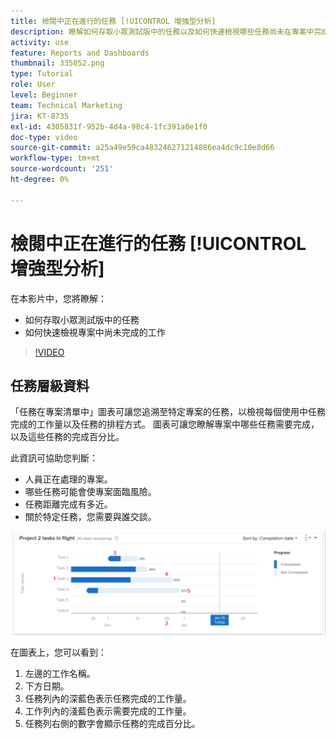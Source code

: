 ```yaml
---
title: 檢閱中正在進行的任務 [!UICONTROL 增強型分析]
description: 瞭解如何存取小眾測試版中的任務以及如何快速檢視哪些任務尚未在專案中完成，全部在Workfront中。
activity: use
feature: Reports and Dashboards
thumbnail: 335052.png
type: Tutorial
role: User
level: Beginner
team: Technical Marketing
jira: KT-8735
exl-id: 4305831f-952b-4d4a-98c4-1fc391a0e1f0
doc-type: video
source-git-commit: a25a49e59ca483246271214886ea4dc9c10e8d66
workflow-type: tm+mt
source-wordcount: '251'
ht-degree: 0%

---
```


# 檢閱中正在進行的任務 [!UICONTROL 增強型分析]

在本影片中，您將瞭解：

* 如何存取小眾測試版中的任務
* 如何快速檢視專案中尚未完成的工作

>[!VIDEO](https://video.tv.adobe.com/v/335052/?quality=12&learn=on)

## 任務層級資料

「任務在專案清單中」圖表可讓您追溯至特定專案的任務，以檢視每個使用中任務完成的工作量以及任務的排程方式。 圖表可讓您瞭解專案中哪些任務需要完成，以及這些任務的完成百分比。

此資訊可協助您判斷：

* 人員正在處理的專案。
* 哪些任務可能會使專案面臨風險。
* 任務距離完成有多近。
* 關於特定任務，您需要與誰交談。

![此影像顯示飛行圖中的任務，其數字位於下列專案符號所述的區域](assets/section-2-11.png)

在圖表上，您可以看到：

1. 左邊的工作名稱。
1. 下方日期。
1. 任務列內的深藍色表示任務完成的工作量。
1. 工作列內的淺藍色表示需要完成的工作量。
1. 任務列右側的數字會顯示任務的完成百分比。
